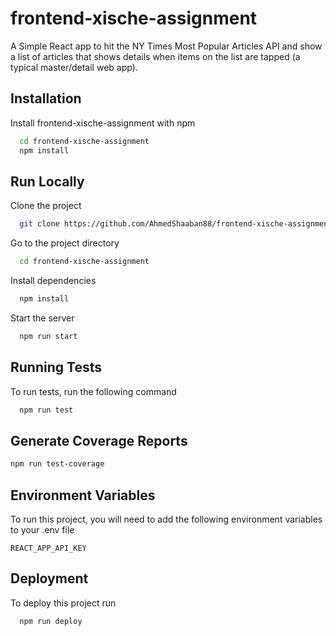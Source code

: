 
# frontend-xische-assignment

A Simple React app to hit the NY Times Most Popular Articles API and show a list of articles
that shows details when items on the list are tapped (a typical master/detail web app).

## Installation

Install frontend-xische-assignment with npm

```bash
  cd frontend-xische-assignment
  npm install
```

## Run Locally

Clone the project

```bash
  git clone https://github.com/AhmedShaaban88/frontend-xische-assignment.git
```

Go to the project directory

```bash
  cd frontend-xische-assignment
```

Install dependencies

```bash
  npm install
```

Start the server

```bash
  npm run start
```

## Running Tests

To run tests, run the following command

```bash
  npm run test
```

## Generate Coverage Reports

```bash
npm run test-coverage
```

## Environment Variables

To run this project, you will need to add the following environment variables to your .env file

`REACT_APP_API_KEY`

## Deployment

To deploy this project run

```bash
  npm run deploy
```
